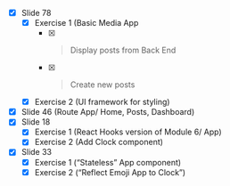 - [X] Slide 78
    - [X] Exercise 1 (Basic Media App
        - [X] >Display posts from Back End
        - [X] >Create new posts
    - [X] Exercise 2 (UI framework for styling)
- [x] Slide 46 (Route App/ Home, Posts, Dashboard)
- [x] Slide 18
    - [x] Exercise 1 (React Hooks version of Module 6/ App)
    - [x] Exercise 2 (Add Clock component)
- [x] Slide 33
    - [x] Exercise 1 (“Stateless” App component)
    - [x] Exercise 2 (“Reflect Emoji App to Clock”)
